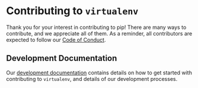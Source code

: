 # Contributing to ``virtualenv``

Thank you for your interest in contributing to pip! There are many ways to contribute, and we appreciate all of them.
As a reminder, all contributors are expected to follow our [Code of Conduct][coc].

[coc]: https://www.pypa.io/en/latest/code-of-conduct/

## Development Documentation

Our [development documentation](https://virtualenv.pypa.io/en/latest/development.html#development) contains details on
how to get started with contributing to ``virtualenv``, and details of our development processes.
